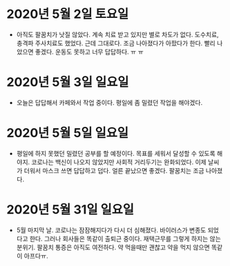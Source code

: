 
# 2020년 5월 2일 토요일

- 아직도 팔꿈치가 낫질 않았다. 계속 치료 받고 있지만 별로 차도가 없다.
도수치료, 충격파 주사치료도 했었다. 근데 그대로다. 조금 나아졌다가 아팠다가 한다.
빨리 나았으면 좋겠다. 운동도 못하고 너무 답답하다. ㅠ ㅠ

# 2020년 5월 3일 일요일

- 오늘은 답답해서 카페와서 작업 중이다. 평일에 좀 밀렸던 작업을 해야겠다.

# 2020년 5월 5일 일요일

- 평일에 하지 못했던 밀렸던 공부를 할 예정이다. 목표를 세워서 달성할 수 있도록 해야지.
코로나는 백신이 나오지 않았지만 사회적 거리두기는 완화되었다. 이제 날씨가 더워서 마스크 쓰면 답답하고 덥다.
얼른 끝났으면 좋겠다. 팔꿈치는 조금 나아졌다.

# 2020년 5월 31일 일요일

- 5월 마지막 날.
코로나는 잠잠해지다가 다시 더 심해졌다. 바이러스가 변종도 되었다고 한다.
그러나 회사들은 똑같이 출퇴근 중이다. 재택근무를 그렇게 하지는 않는 분위기.
팔꿈치 통증은 아직도 여전하다. 약 먹을때만 괜찮고 약을 먹지 않으면 똑같이 아프다ㅠ.
